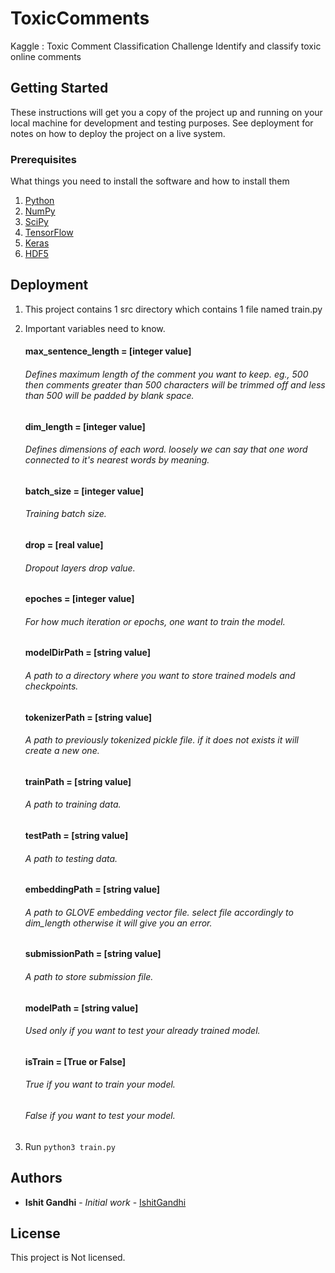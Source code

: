# ToxicComments
Kaggle : Toxic Comment Classification Challenge Identify and classify toxic online comments

## Getting Started

These instructions will get you a copy of the project up and running on your local machine for development and testing purposes. See deployment for notes on how to deploy the project on a live system.

### Prerequisites

What things you need to install the software and how to install them
1. [Python](http://docs.python-guide.org/en/latest/starting/install3/linux/)
2. [NumPy](http://www.numpy.org/)
3. [SciPy](https://www.scipy.org/)
4. [TensorFlow](https://www.tensorflow.org/)
5. [Keras](https://keras.io/)
6. [HDF5](https://support.hdfgroup.org/HDF5/)



## Deployment

1. This project contains 1 src directory which contains 1 file named train.py

2. Important variables need to know.

	#### max_sentence_length = [integer value]
	###### Defines maximum length of the comment you want to keep. eg., 500 then comments greater than 500 characters will be trimmed off and less than 500 will be padded by blank space.
  
	#### dim_length = [integer value]
	###### Defines dimensions of each word. loosely we can say that one word connected to it's nearest words by meaning.
 
	#### batch_size = [integer value]
	###### Training batch size.
  
	#### drop = [real value]
	###### Dropout layers drop value.
	
	#### epoches = [integer value]
	###### For how much iteration or epochs, one want to train the model.
	
	#### modelDirPath = [string value]
	###### A path to a directory where you want to store trained models and checkpoints.
   
	#### tokenizerPath = [string value]
	###### A path to previously tokenized pickle file. if it does not exists it will create a new one.
  
	#### trainPath = [string value]
	###### A path to training data.
	
	#### testPath = [string value]
	###### A path to testing data.
  
	#### embeddingPath = [string value]
	###### A path to GLOVE embedding vector file. select file accordingly to dim_length otherwise it will give you an error.
  
	#### submissionPath = [string value]
	###### A path to store submission file.
	
	#### modelPath = [string value]
	###### Used only if you want to test your already trained model. 

	#### isTrain = [True or False]
	###### True if you want to train your model.
	###### False if you want to test your model.

3. Run `python3 train.py` 


## Authors

* **Ishit Gandhi** - *Initial work* - [IshitGandhi](https://github.com/itgandhi)


## License

This project is Not licensed.
